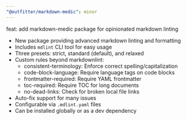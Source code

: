 ```yaml
---
"@outfitter/markdown-medic": minor
---
```


feat: add markdown-medic package for opinionated markdown linting

- New package providing advanced markdown linting and formatting
- Includes `mdlint` CLI tool for easy usage
- Three presets: strict, standard (default), and relaxed
- Custom rules beyond markdownlint:
  - consistent-terminology: Enforce correct spelling/capitalization
  - code-block-language: Require language tags on code blocks
  - frontmatter-required: Require YAML frontmatter
  - toc-required: Require TOC for long documents
  - no-dead-links: Check for broken local file links
- Auto-fix support for many issues
- Configurable via `.mdlint.yaml` files
- Can be installed globally or as a dev dependency
